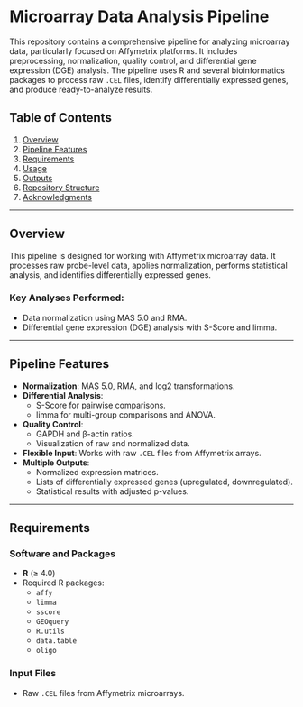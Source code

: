 # **Microarray Data Analysis Pipeline**

This repository contains a comprehensive pipeline for analyzing microarray data, particularly focused on Affymetrix platforms. It includes preprocessing, normalization, quality control, and differential gene expression (DGE) analysis. The pipeline uses R and several bioinformatics packages to process raw `.CEL` files, identify differentially expressed genes, and produce ready-to-analyze results.

## **Table of Contents**
1. [Overview](#overview)
2. [Pipeline Features](#pipeline-features)
3. [Requirements](#requirements)
4. [Usage](#usage)
5. [Outputs](#outputs)
6. [Repository Structure](#repository-structure)
7. [Acknowledgments](#acknowledgments)

---

## **Overview**

This pipeline is designed for working with Affymetrix microarray data. It processes raw probe-level data, applies normalization, performs statistical analysis, and identifies differentially expressed genes. 

### Key Analyses Performed:
- Data normalization using MAS 5.0 and RMA.
- Differential gene expression (DGE) analysis with S-Score and limma.

---

## **Pipeline Features**
- **Normalization**: MAS 5.0, RMA, and log2 transformations.
- **Differential Analysis**:
  - S-Score for pairwise comparisons.
  - limma for multi-group comparisons and ANOVA.
- **Quality Control**:
  - GAPDH and β-actin ratios.
  - Visualization of raw and normalized data.
- **Flexible Input**: Works with raw `.CEL` files from Affymetrix arrays.
- **Multiple Outputs**:
  - Normalized expression matrices.
  - Lists of differentially expressed genes (upregulated, downregulated).
  - Statistical results with adjusted p-values.

---

## **Requirements**
### **Software and Packages**
- **R** (≥ 4.0)
- Required R packages:
  - `affy`
  - `limma`
  - `sscore`
  - `GEOquery`
  - `R.utils`
  - `data.table`
  - `oligo`

### **Input Files**
- Raw `.CEL` files from Affymetrix microarrays.


